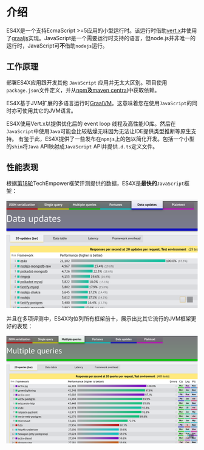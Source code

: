 # 介绍

ES4X是一个支持EcmaScript >=5应用的小型运行时。该运行时借助[vert.x](https://vertx.io)并使用了[graaljs](https://github.com/graalvm/graaljs)实现。JavaScript是一个需要运行时支持的语言，但node.js并非唯一的运行时，JavaScript可**不**借助`nodejs`运行。

## 工作原理

部署ES4X应用跟开发其他 `JavaScript` 应用并无太大区别。项目使用`package.json`文件定义，并从[npm](https://www.npmjs.com/)**及**[maven central](https://search.maven.org/)中获取依赖。

ES4X基于JVM扩展的多语言运行时[GraalVM](https://www.graalvm.org)。这意味着您在使用`JavaScript`的同时亦可使用其它的JVM语言。

ES4X使用Vert.x以提供优化后的 event loop 线程及高性能IO库。然后在`JavaScript`中使用`Java`可能会比较枯燥无味因为无法让IDE提供类型推断等原生支持。
有鉴于此，ES4X提供了一些发布在`npmjs`上的包以简化开发。包括一个小型的`shim`将`Java` API映射成`JavaScript` API并提供`.d.ts`定义文件。

## 性能表现

根据[第18轮](https://www.techempower.com/benchmarks/#section=data-r18)TechEmpower框架评测提供的数据，ES4X是**最快的**`JavaScript`框架：

![round-18-js](./res/round-18-js.png)

并且在多项评测中，ES4X均位列所有框架前十，展示出比其它流行的JVM框架更好的表现：

![round-18-js](./res/round-18.png)

